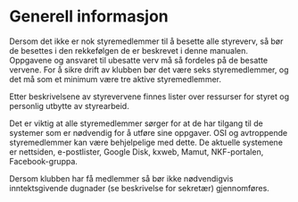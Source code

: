 # Generell informasjon

Dersom det ikke er nok styremedlemmer til å besette alle styreverv, så bør de besettes i den rekkefølgen de er beskrevet i denne manualen. Oppgavene og ansvaret til ubesatte verv må så fordeles på de besatte vervene. For å sikre drift av klubben bør det være seks styremedlemmer, og det må som et minimum være tre aktive styremedlemmer.

Etter beskrivelsene av styrevervene finnes lister over ressurser for styret og personlig utbytte av styrearbeid.

Det er viktig at alle styremedlemmer sørger for at de har tilgang til de systemer som er nødvendig for å utføre sine oppgaver. OSI og avtroppende styremedlemmer kan være behjelpelige med dette. De aktuelle systemene er nettsiden, e-postlister, Google Disk, kxweb, Mamut, NKF-portalen, Facebook-gruppa.

Dersom klubben har få medlemmer så bør ikke nødvendigvis inntektsgivende dugnader (se beskrivelse for sekretær) gjennomføres.
  
  
  